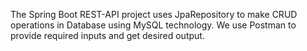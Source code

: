 The Spring Boot REST-API project uses JpaRepository to make CRUD operations in Database using MySQL technology. We use Postman to provide required inputs and get desired output.
